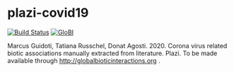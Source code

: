 # plazi-covid19
[![Build Status](https://travis-ci.org/globalbioticinteractions/plazi-covid19.svg)](https://travis-ci.org/globalbioticinteractions/plazi-covid19) [![GloBI](http://api.globalbioticinteractions.org/interaction.svg?accordingTo=globi:globalbioticinteractions/plazi-covid19)](http://globalbioticinteractions.org/?accordingTo=globi:globalbioticinteractions/plazi-covid19)

Marcus Guidoti, Tatiana Russchel, Donat Agosti. 2020. Corona virus related biotic associations manually extracted from literature. Plazi. 
To be made available through http://globalbioticinteractions.org .
